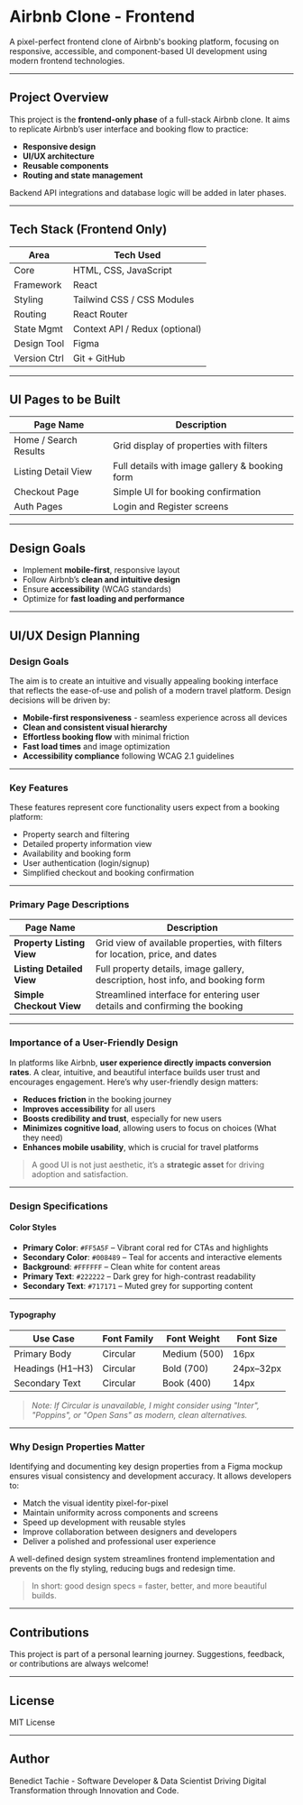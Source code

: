 #  Airbnb Clone - Frontend

A pixel-perfect frontend clone of Airbnb's booking platform, focusing on responsive, accessible, and component-based UI development using modern frontend technologies.

---

## Project Overview

This project is the **frontend-only phase** of a full-stack Airbnb clone. It aims to replicate Airbnb’s user interface and booking flow to practice:

- **Responsive design**
- **UI/UX architecture**
- **Reusable components**
- **Routing and state management**

Backend API integrations and database logic will be added in later phases.

---

## Tech Stack (Frontend Only)

| Area         | Tech Used                         |
|--------------|-----------------------------------|
| Core         | HTML, CSS, JavaScript             |
| Framework    | React                             |
| Styling      | Tailwind CSS / CSS Modules        |
| Routing      | React Router                      |
| State Mgmt   | Context API / Redux (optional)    |
| Design Tool  | Figma                             |
| Version Ctrl | Git + GitHub                      |

---

## UI Pages to be Built

| Page Name               | Description                                       |
|------------------------|---------------------------------------------------|
| Home / Search Results  | Grid display of properties with filters           |
| Listing Detail View    | Full details with image gallery & booking form    |
| Checkout Page          | Simple UI for booking confirmation                |
| Auth Pages             | Login and Register screens                        |

---

## Design Goals

- Implement **mobile-first**, responsive layout
- Follow Airbnb’s **clean and intuitive design**
- Ensure **accessibility** (WCAG standards)
- Optimize for **fast loading and performance**

---
## UI/UX Design Planning

### Design Goals

The aim is to create an intuitive and visually appealing booking interface that reflects the ease-of-use and polish of a modern travel platform. Design decisions will be driven by:

- **Mobile-first responsiveness** - seamless experience across all devices
- **Clean and consistent visual hierarchy**
- **Effortless booking flow** with minimal friction
- **Fast load times** and image optimization
- **Accessibility compliance** following WCAG 2.1 guidelines

---

### Key Features

These features represent core functionality users expect from a booking platform:

- Property search and filtering  
- Detailed property information view  
- Availability and booking form  
- User authentication (login/signup)  
- Simplified checkout and booking confirmation

---

### Primary Page Descriptions

| Page Name               | Description                                                                 |
|-------------------------|-----------------------------------------------------------------------------|
| **Property Listing View**   | Grid view of available properties, with filters for location, price, and dates |
| **Listing Detailed View**   | Full property details, image gallery, description, host info, and booking form |
| **Simple Checkout View**    | Streamlined interface for entering user details and confirming the booking     |

---

### Importance of a User-Friendly Design

In platforms like Airbnb, **user experience directly impacts conversion rates**. A clear, intuitive, and beautiful interface builds user trust and encourages engagement. Here’s why user-friendly design matters:

- **Reduces friction** in the booking journey  
- **Improves accessibility** for all users  
- **Boosts credibility and trust**, especially for new users  
- **Minimizes cognitive load**, allowing users to focus on choices (What they need)  
- **Enhances mobile usability**, which is crucial for travel platforms

> A good UI is not just aesthetic, it’s a **strategic asset** for driving adoption and satisfaction.

---

### Design Specifications

#### Color Styles

- **Primary Color**: `#FF5A5F` – Vibrant coral red for CTAs and highlights  
- **Secondary Color**: `#008489` – Teal for accents and interactive elements  
- **Background**: `#FFFFFF` – Clean white for content areas  
- **Primary Text**: `#222222` – Dark grey for high-contrast readability  
- **Secondary Text**: `#717171` – Muted grey for supporting content

---

#### Typography

| Use Case         | Font Family | Font Weight | Font Size |
|------------------|-------------|-------------|-----------|
| Primary Body     | Circular    | Medium (500)| 16px      |
| Headings (H1–H3) | Circular    | Bold (700)  | 24px–32px |
| Secondary Text   | Circular    | Book (400)  | 14px      |

> *Note: If Circular is unavailable, I might consider using "Inter", "Poppins", or "Open Sans" as modern, clean alternatives.*

---

### Why Design Properties Matter

Identifying and documenting key design properties from a Figma mockup ensures visual consistency and development accuracy. It allows developers to:

- Match the visual identity pixel-for-pixel
- Maintain uniformity across components and screens
- Speed up development with reusable styles
- Improve collaboration between designers and developers
- Deliver a polished and professional user experience

A well-defined design system streamlines frontend implementation and prevents on the fly styling, reducing bugs and redesign time.

> In short: good design specs = faster, better, and more beautiful builds.

---

## Contributions
This project is part of a personal learning journey. Suggestions, feedback, or contributions are always welcome!

---

## License
MIT License

---

## Author
Benedict Tachie - Software Developer & Data Scientist
Driving Digital Transformation through Innovation and Code.

